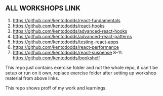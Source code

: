 ## ALL WORKSHOPS LINK

1. https://github.com/kentcdodds/react-fundamentals
2. https://github.com/kentcdodds/react-hooks
3. https://github.com/kentcdodds/advanced-react-hooks
4. https://github.com/kentcdodds/advanced-react-patterns
5. https://github.com/kentcdodds/testing-react-apps
5. https://github.com/kentcdodds/react-performance
7. https://github.com/kentcdodds/react-suspense
  8-11. https://github.com/kentcdodds/bookshelf

This repo just contains exercise folder and not the whole repo, it can't be setup or run on it own, replace exercise folder after setting up workshop material from above links.

This repo shows proff of my work and learnings.
